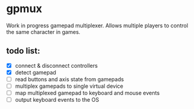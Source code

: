 # gpmux

Work in progress gamepad multiplexer. Allows multiple players to control the same character in games.

## todo list:

- [x] connect & disconnect controllers
- [x] detect gamepad
- [ ] read buttons and axis state from gamepads
- [ ] multiplex gamepads to single virtual device
- [ ] map multiplexed gamepad to keyboard and mouse events
- [ ] output keyboard events to the OS